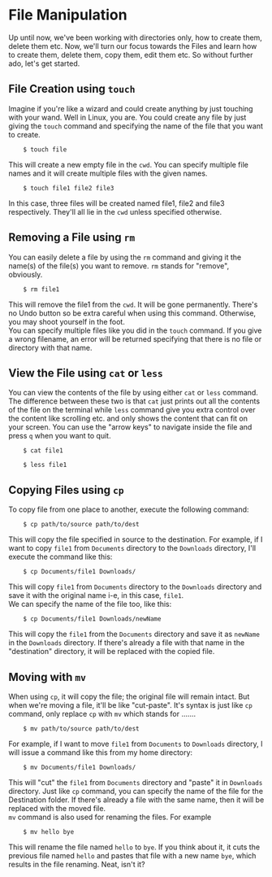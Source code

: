 # File Manipulation
Up until now, we've been working with directories only, how to create them, delete them etc. Now, we'll turn our focus towards the Files and learn how to create them, delete them, copy them, edit them etc. So without further ado, let's get started.

## File Creation using `touch`
Imagine if you're like a wizard and could create anything by just touching with your wand. Well in Linux, you are. You could create any file by just giving the `touch` command and specifying the name of the file that you want to create.
```
    $ touch file
```
This will create a new empty file in the `cwd`. You can specify multiple file names and it will create multiple files with the given names.
```
    $ touch file1 file2 file3
```
In this case, three files will be created named file1, file2 and file3 respectively. They'll all lie in the `cwd` unless specified otherwise.

## Removing a File using `rm`
You can easily delete a file by using the `rm` command and giving it the name(s) of the file(s) you want to remove. `rm` stands for "remove", obviously.
```
    $ rm file1
```
This will remove the file1 from the `cwd`. It will be gone permanently. There's no Undo button so be extra careful when using this command. Otherwise, you may shoot yourself in the foot.  
You can specify multiple files like you did in the `touch` command. If you give a wrong filename, an error will be returned specifying that there is no file or directory with that name.

## View the File using `cat` or `less`
You can view the contents of the file by using either `cat` or `less` command. The difference between these two is that `cat` just prints out all the contents of the file on the terminal while `less` command give you extra control over the content like scrolling etc. and only shows the content that can fit on your screen. You can use the "arrow keys" to navigate inside the file and press `q` when you want to quit.
```
    $ cat file1

    $ less file1
```

## Copying Files using `cp`
To copy file from one place to another, execute the following command:
```
    $ cp path/to/source path/to/dest
```
This will copy the file specified in source to the destination. For example, if I want to copy `file1` from `Documents` directory to the `Downloads` directory, I'll execute the command like this:
```
    $ cp Documents/file1 Downloads/
```
This will copy `file1` from `Documents` directory to the `Downloads` directory and save it with the original name i-e, in this case, `file1`.  
We can specify the name of the file too, like this:
```
    $ cp Documents/file1 Downloads/newName
```
This will copy the `file1` from the `Documents` directory and save it as `newName` in the `Downloads` directory. If there's already a file with that name in the "destination" directory, it will be replaced with the copied file. 

## Moving with `mv`
When using `cp`, it will copy the file; the original file will remain intact. But when we're moving a file, it'll be like "cut-paste". It's syntax is just like `cp` command, only replace `cp` with `mv` which stands for .......
```
    $ mv path/to/source path/to/dest
```
For example, if I want to move `file1` from `Documents` to `Downloads` directory, I will issue a command like this from my home directory:
```
    $ mv Documents/file1 Downloads/
```
This will "cut" the `file1` from `Documents` directory and "paste" it in `Downloads` directory. Just like `cp` command, you can specify the name of the file for the Destination folder. If there's already a file with the same name, then it will be replaced with the moved file.  
`mv` command is also used for renaming the files. For example
```
    $ mv hello bye
```
This will rename the file named `hello` to `bye`. If you think about it, it cuts the previous file named `hello` and pastes that file with a new name `bye`, which results in the file renaming. Neat, isn't it?